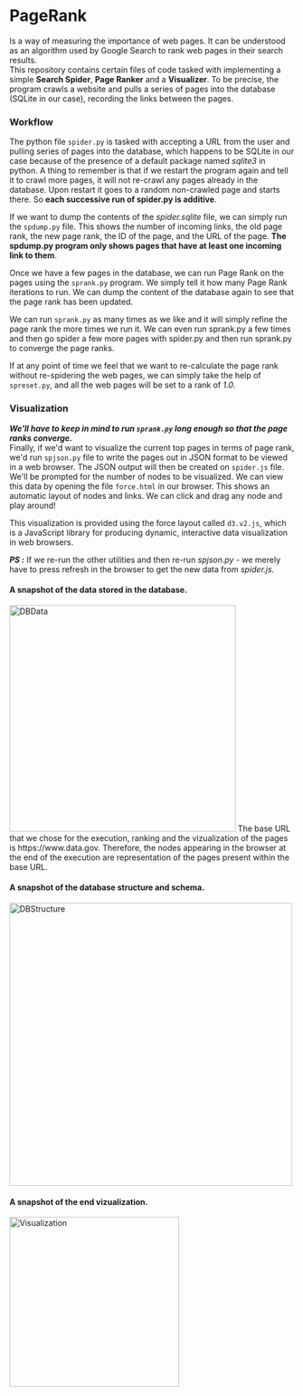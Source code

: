 # PageRank  
Is a way of measuring the importance of web pages. It can be understood as an algorithm used by Google Search to rank web pages in their search results.  
This repository contains certain files of code tasked with implementing a simple **Search Spider**, **Page Ranker** and a **Visualizer**. To be precise, the program crawls a website and pulls a series of pages into the database (SQLite in our case), recording the links between the pages.  


### Workflow  
The python file `spider.py` is tasked with accepting a URL from the user and pulling series of pages into the database, which happens to be SQLite in our case because of the presence of a default package named *sqlite3* in python. A thing to remember is that if we restart the program again and tell it to crawl more pages, it will not re-crawl any pages already in the database. Upon restart it goes to a random non-crawled page and starts there. So **each successive run of spider.py is additive**.  

If we want to dump the contents of the *spider.sqlite* file, we can simply run the `spdump.py` file. This shows the number of incoming links, the old page rank, the new page rank, the ID of the page, and the URL of the page. **The spdump.py program only shows pages that have at least one incoming link to them**.

Once we have a few pages in the database, we can run Page Rank on the pages using the `sprank.py` program. We simply tell it how many Page Rank iterations to run. We can dump the content of the database again to see that the page rank has been updated.

We can run `sprank.py` as many times as we like and it will simply refine the page rank the more times we run it. We can even run sprank.py a few times and then go spider a few more pages with spider.py and then run sprank.py to converge the page ranks.

If at any point of time we feel that we want to re-calculate the page rank without re-spidering the web pages, we can simply take the help of `spreset.py`, and all the web pages will be set to a rank of *1.0*.  

### Visualization  
_**We'll have to keep in mind to run `sprank.py` long enough so that the page ranks converge.**_  
Finally, if we'd want to visualize the current top pages in terms of page rank, we'd run `spjson.py` file to write the pages out in JSON format to be viewed in a web browser. The JSON output will then be created on `spider.js` file. We'll be prompted for the number of nodes to be visualized. We can view this data by opening the file `force.html` in our browser. This shows an automatic layout of nodes and links. We can click and drag any node and play around!  

This visualization is provided using the force layout called `d3.v2.js`, which is a JavaScript library for producing dynamic, interactive data visualization in web browsers.  

_**PS :**_ If we re-run the other utilities and then re-run *spjson.py* - we merely have to press refresh in the browser to get the new data from *spider.js*.  
  
#### A snapshot of the data stored in the database.
<img width="400" alt="DBData" src="https://user-images.githubusercontent.com/74072261/110238788-900d0c80-7f69-11eb-9a2d-27efca07ad34.PNG">
The base URL that we chose for the execution, ranking and the vizualization of the pages is https://www.data.gov. Therefore, the nodes appearing in the browser at the end of the execution are representation of the pages present within the base URL.  
  
#### A snapshot of the database structure and schema.  
<img width="500" alt="DBStructure" src="https://user-images.githubusercontent.com/74072261/110238918-2fca9a80-7f6a-11eb-9cfd-4f9d9c2e5161.PNG">
  
#### A snapshot of the end vizualization.  
<img width="300" alt="Visualization" src="https://user-images.githubusercontent.com/74072261/110238961-715b4580-7f6a-11eb-992f-a92f40564a6d.PNG">
